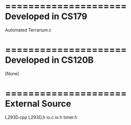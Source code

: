=====================
Developed in CS179
=====================
Automated Terrarium.c

=====================
Developed in CS120B
=====================
[None]

=====================
External Source
=====================
L293D.cpp
L293D.h
io.c
io.h
timer.h